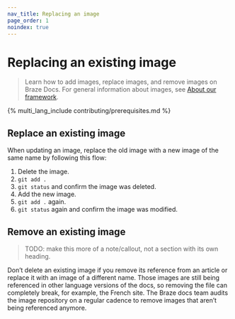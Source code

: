 ```yaml
---
nav_title: Replacing an image
page_order: 1
noindex: true
---
```


# Replacing an existing image

> Learn how to add images, replace images, and remove images on Braze Docs. For general information about images, see [About our framework](../../../../_docs/_home/about_our_framework.md).

{% multi_lang_include contributing/prerequisites.md %}

## Replace an existing image

When updating an image, replace the old image with a new image of the same name by following this flow:

1. Delete the image.
2. `git add .`
3. `git status` and confirm the image was deleted.
4. Add the new image.
5. `git add .` again.
6. `git status` again and confirm the image was modified.

## Remove an existing image

> TODO: make this more of a note/callout, not a section with its own heading.

Don’t delete an existing image if you remove its reference from an article or replace it with an image of a different name. Those images are still being referenced in other language versions of the docs, so removing the file can completely break, for example, the French site. The Braze docs team audits the image repository on a regular cadence to remove images that aren’t being referenced anymore.
